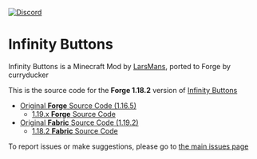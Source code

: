 [![Discord](https://i.imgur.com/JiW4MLF.png)](https://discord.gg/PJCXjSJnu2)

# Infinity Buttons

Infinity Buttons is a Minecraft Mod by [LarsMans](https://github.com/LarsMans64), ported to Forge by curryducker

This is the source code for the **Forge 1.18.2** version of [Infinity Buttons](https://www.curseforge.com/minecraft/mc-mods/infinity-buttons)
- [Original **Forge** Source Code (1.16.5)](https://github.com/curryducker/InfinityButtonsForge)
  - [1.19.x **Forge** Source Code](https://github.com/curryducker/InfinityButtonsForge-1.19.x)
- [Original **Fabric** Source Code (1.19.2)](https://github.com/LarsMans64/InfinityButtons)
  - [1.18.2 **Fabric** Source Code](https://github.com/LarsMans64/InfinityButtons1.18.2)

To report issues or make suggestions, please go to [the main issues page](https://github.com/LarsMans64/InfinityButtons/issues)
